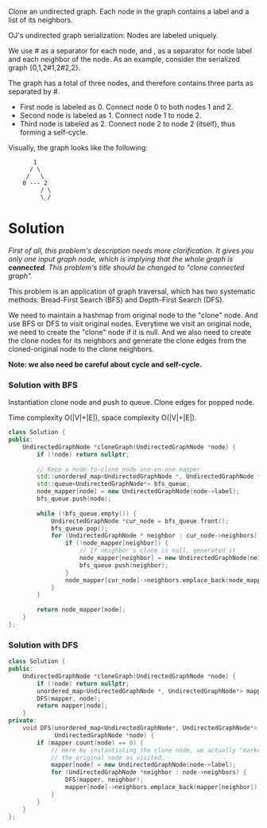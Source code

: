 Clone an undirected graph. Each node in the graph contains a label and a list of its neighbors.


OJ's undirected graph serialization:
Nodes are labeled uniquely.

We use # as a separator for each node, and , as a separator for node label and each neighbor of the node.
As an example, consider the serialized graph {0,1,2#1,2#2,2}.

The graph has a total of three nodes, and therefore contains three parts as separated by #.

* First node is labeled as 0. Connect node 0 to both nodes 1 and 2.
* Second node is labeled as 1. Connect node 1 to node 2.
* Third node is labeled as 2. Connect node 2 to node 2 (itself), thus forming a self-cycle.

Visually, the graph looks like the following:

```
       1
      / \
     /   \
    0 --- 2
         / \
         \_/
```

# Solution

_First of all, this problem's description needs more clarification. It gives you only one input graph node, which is implying that the whole graph is __connected__. This problem's title should be changed to "clone connected graph"._


This problem is an application of graph traversal, which has two systematic methods: Bread-First Search (BFS) and Depth-First Search (DFS).

We need to maintain a hashmap from original node to the "clone" node. And use BFS or DFS to visit original nodes. Everytime we visit an original node, we need to create the "clone" node if it is null. And we also need to create the clone nodes for its neighbors and generate the clone edges from the cloned-original node to the clone neighbors.  

__Note: we also need be careful about cycle and self-cycle.__

### Solution with BFS

Instantiation clone node and push to queue. Clone edges for popped node.

Time complexity  O(|V|+|E|), space complexity  O(|V|+|E|).

```cpp
class Solution {
public:
    UndirectedGraphNode *cloneGraph(UndirectedGraphNode *node) {
        if (!node) return nullptr;
        
        // Kepp a node-to-clone_node one-on-one mapper
        std::unordered_map<UndirectedGraphNode *, UndirectedGraphNode *> node_mapper;
        std::queue<UndirectedGraphNode*> bfs_queue;
        node_mapper[node] = new UndirectedGraphNode(node->label);
        bfs_queue.push(node);
        
        while (!bfs_queue.empty()) {
            UndirectedGraphNode *cur_node = bfs_queue.front();
            bfs_queue.pop();
            for (UndirectedGraphNode * neighbor : cur_node->neighbors) {
                if (!node_mapper[neighbor]) {
                    // If neighbor's clone is null, generated it
                    node_mapper[neighbor] = new UndirectedGraphNode(neighbor->label);
                    bfs_queue.push(neighbor);
                }
                node_mapper[cur_node]->neighbors.emplace_back(node_mapper[neighbor]);
            }
        }
        
        return node_mapper[node];
    }
};
```

### Solution with DFS


```cpp
class Solution {
public:
    UndirectedGraphNode *cloneGraph(UndirectedGraphNode *node) {
        if (!node) return nullptr;
        unordered_map<UndirectedGraphNode *, UndirectedGraphNode*> mapper;
        DFS(mapper, node);
        return mapper[node];
    }
private:
    void DFS(unordered_map<UndirectedGraphNode*, UndirectedGraphNode*> &mapper,
             UndirectedGraphNode *node) {
        if (mapper.count(node) == 0) {
            // Here by instantiating the clone node, we actually "marked"
            // the original node as visited.
            mapper[node] = new UndirectedGraphNode(node->label);
            for (UndirectedGraphNode *neighbor : node->neighbors) {
                DFS(mapper, neighbor);
                mapper[node]->neighbors.emplace_back(mapper[neighbor]);
            }
        }
    }
};
```
